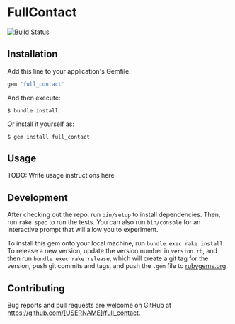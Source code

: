 # FullContact
[![Build Status](https://travis-ci.org/NEXL-LTS/full_contact-ruby.svg?branch=main)](https://travis-ci.org/NEXL-LTS/full_contact-ruby)

## Installation

Add this line to your application's Gemfile:

```ruby
gem 'full_contact'
```

And then execute:

    $ bundle install

Or install it yourself as:

    $ gem install full_contact

## Usage

TODO: Write usage instructions here

## Development

After checking out the repo, run `bin/setup` to install dependencies. Then, run `rake spec` to run the tests. You can also run `bin/console` for an interactive prompt that will allow you to experiment.

To install this gem onto your local machine, run `bundle exec rake install`. To release a new version, update the version number in `version.rb`, and then run `bundle exec rake release`, which will create a git tag for the version, push git commits and tags, and push the `.gem` file to [rubygems.org](https://rubygems.org).

## Contributing

Bug reports and pull requests are welcome on GitHub at https://github.com/[USERNAME]/full_contact.

